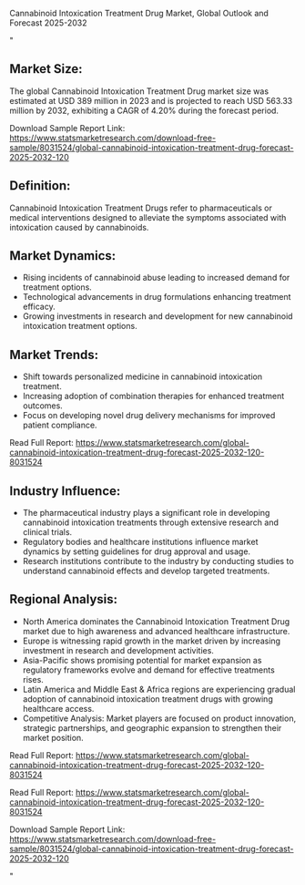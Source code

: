 Cannabinoid Intoxication Treatment Drug Market, Global Outlook and Forecast 2025-2032

"<html>
<h2>Market Size:</h2>
<p>The global Cannabinoid Intoxication Treatment Drug market size was estimated at USD 389 million in 2023 and is projected to reach USD 563.33 million by 2032, exhibiting a CAGR of 4.20% during the forecast period.</p>
<p>Download Sample Report Link: <a href='https://www.statsmarketresearch.com/download-free-sample/8031524/global-cannabinoid-intoxication-treatment-drug-forecast-2025-2032-120'>https://www.statsmarketresearch.com/download-free-sample/8031524/global-cannabinoid-intoxication-treatment-drug-forecast-2025-2032-120</a></p>

<h2>Definition:</h2>
<p>Cannabinoid Intoxication Treatment Drugs refer to pharmaceuticals or medical interventions designed to alleviate the symptoms associated with intoxication caused by cannabinoids.</p>

<h2>Market Dynamics:</h2>
<ul>
  <li>Rising incidents of cannabinoid abuse leading to increased demand for treatment options.</li>
  <li>Technological advancements in drug formulations enhancing treatment efficacy.</li>
  <li>Growing investments in research and development for new cannabinoid intoxication treatment options.</li>
</ul>

<h2>Market Trends:</h2>
<ul>
  <li>Shift towards personalized medicine in cannabinoid intoxication treatment.</li>
  <li>Increasing adoption of combination therapies for enhanced treatment outcomes.</li>
  <li>Focus on developing novel drug delivery mechanisms for improved patient compliance.</li>
</ul>
<p>Read Full Report: <a href='https://www.statsmarketresearch.com/global-cannabinoid-intoxication-treatment-drug-forecast-2025-2032-120-8031524'>https://www.statsmarketresearch.com/global-cannabinoid-intoxication-treatment-drug-forecast-2025-2032-120-8031524</a></p>

<h2>Industry Influence:</h2>
<ul>
  <li>The pharmaceutical industry plays a significant role in developing cannabinoid intoxication treatments through extensive research and clinical trials.</li>
  <li>Regulatory bodies and healthcare institutions influence market dynamics by setting guidelines for drug approval and usage.</li>
  <li>Research institutions contribute to the industry by conducting studies to understand cannabinoid effects and develop targeted treatments.</li>
</ul>

<h2>Regional Analysis:</h2>
<ul>
  <li>North America dominates the Cannabinoid Intoxication Treatment Drug market due to high awareness and advanced healthcare infrastructure.</li>
  <li>Europe is witnessing rapid growth in the market driven by increasing investment in research and development activities.</li>
  <li>Asia-Pacific shows promising potential for market expansion as regulatory frameworks evolve and demand for effective treatments rises.</li>
  <li>Latin America and Middle East & Africa regions are experiencing gradual adoption of cannabinoid intoxication treatment drugs with growing healthcare access.</li>
  <li>Competitive Analysis: Market players are focused on product innovation, strategic partnerships, and geographic expansion to strengthen their market position.</li>
</ul>
<p>Read Full Report: <a href='https://www.statsmarketresearch.com/global-cannabinoid-intoxication-treatment-drug-forecast-2025-2032-120-8031524'>https://www.statsmarketresearch.com/global-cannabinoid-intoxication-treatment-drug-forecast-2025-2032-120-8031524</a></p>
</html>

<p>Read Full Report: <a href='https://www.statsmarketresearch.com/global-cannabinoid-intoxication-treatment-drug-forecast-2025-2032-120-8031524'>https://www.statsmarketresearch.com/global-cannabinoid-intoxication-treatment-drug-forecast-2025-2032-120-8031524</a></p>
<p>Download Sample Report Link: <a href='https://www.statsmarketresearch.com/download-free-sample/8031524/global-cannabinoid-intoxication-treatment-drug-forecast-2025-2032-120'>https://www.statsmarketresearch.com/download-free-sample/8031524/global-cannabinoid-intoxication-treatment-drug-forecast-2025-2032-120</a></p>"
